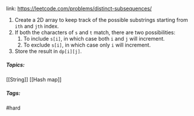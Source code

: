 link: https://leetcode.com/problems/distinct-subsequences/

1. Create a 2D array to keep track of the possible substrings starting from `ith` and `jth` index. 
2. If both the characters of `s` and `t` match, there are two possibilities:
	1. To include `s[i]`, in which case both `i` and `j` will increment.
	2. To exclude `s[i]`, in which case only `i` will increment. 
3. Store the result in `dp[i][j]`.

##### Topics:
[[String]] [[Hash map]]

##### Tags:
#hard 